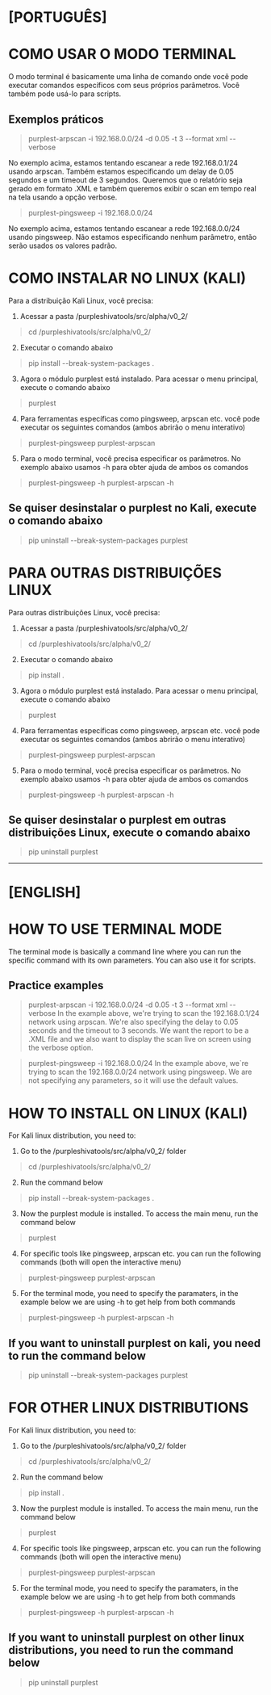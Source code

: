 # [PORTUGUÊS]
# COMO USAR O MODO TERMINAL

O modo terminal é basicamente uma linha de comando onde você pode executar comandos específicos com seus próprios parâmetros. Você também pode usá-lo para scripts.

## Exemplos práticos
> purplest-arpscan -i 192.168.0.0/24 -d 0.05 -t 3 --format xml --verbose

No exemplo acima, estamos tentando escanear a rede 192.168.0.1/24 usando arpscan. Também estamos especificando um delay de 0.05 segundos e um timeout de 3 segundos. Queremos que o relatório seja gerado em formato .XML e também queremos exibir o scan em tempo real na tela usando a opção verbose.

> purplest-pingsweep -i 192.168.0.0/24

No exemplo acima, estamos tentando escanear a rede 192.168.0.0/24 usando pingsweep. Não estamos especificando nenhum parâmetro, então serão usados os valores padrão.


# COMO INSTALAR NO LINUX (KALI)

Para a distribuição Kali Linux, você precisa:
1. Acessar a pasta /purpleshivatools/src/alpha/v0_2/
> cd /purpleshivatools/src/alpha/v0_2/

2. Executar o comando abaixo
> pip install --break-system-packages .

3. Agora o módulo purplest está instalado. Para acessar o menu principal, execute o comando abaixo
> purplest

4. Para ferramentas específicas como pingsweep, arpscan etc. você pode executar os seguintes comandos (ambos abrirão o menu interativo)
> purplest-pingsweep
> purplest-arpscan

5. Para o modo terminal, você precisa especificar os parâmetros. No exemplo abaixo usamos -h para obter ajuda de ambos os comandos
> purplest-pingsweep -h
> purplest-arpscan -h

## Se quiser desinstalar o purplest no Kali, execute o comando abaixo
> pip uninstall --break-system-packages purplest


# PARA OUTRAS DISTRIBUIÇÕES LINUX
Para outras distribuições Linux, você precisa:
1. Acessar a pasta /purpleshivatools/src/alpha/v0_2/
> cd /purpleshivatools/src/alpha/v0_2/

2. Executar o comando abaixo
> pip install .

3. Agora o módulo purplest está instalado. Para acessar o menu principal, execute o comando abaixo
> purplest

4. Para ferramentas específicas como pingsweep, arpscan etc. você pode executar os seguintes comandos (ambos abrirão o menu interativo)
> purplest-pingsweep
> purplest-arpscan

5. Para o modo terminal, você precisa especificar os parâmetros. No exemplo abaixo usamos -h para obter ajuda de ambos os comandos
> purplest-pingsweep -h
> purplest-arpscan -h

## Se quiser desinstalar o purplest em outras distribuições Linux, execute o comando abaixo
> pip uninstall purplest

-----------------------------------------------------------------------------------------------------------------------------------------

# [ENGLISH]
# HOW TO USE TERMINAL MODE

The terminal mode is basically a command line where you can run the specific command with its own parameters. You can also use it for scripts.

## Practice examples
> purplest-arpscan -i 192.168.0.0/24 -d 0.05 -t 3 --format xml --verbose
In the example above, we're trying to scan the 192.168.0.1/24 network using arpscan. We're also specifying the delay to 0.05 seconds and the timeout to 3 seconds. We want the report to be a .XML file and we also want to display the scan live on screen using the verbose option.

> purplest-pingsweep -i 192.168.0.0/24
In the example above, we`re trying to scan the 192.168.0.0/24 network using pingsweep. We are not specifying any parameters, so it will use the default values.


# HOW TO INSTALL ON LINUX (KALI)

For Kali linux distribution, you need to:
1. Go to the /purpleshivatools/src/alpha/v0_2/ folder
> cd /purpleshivatools/src/alpha/v0_2/

2. Run the command below
> pip install --break-system-packages .

3. Now the purplest module is installed. To access the main menu, run the command below
> purplest

4. For specific tools like pingsweep, arpscan etc. you can run the following commands (both will open the interactive menu)
> purplest-pingsweep
> purplest-arpscan

5. For the terminal mode, you need to specify the paramaters, in the example below we are using -h to get help from both commands
> purplest-pingsweep -h
> purplest-arpscan -h

## If you want to uninstall purplest on kali, you need to run the command below
> pip uninstall --break-system-packages purplest


# FOR OTHER LINUX DISTRIBUTIONS
For Kali linux distribution, you need to:
1. Go to the /purpleshivatools/src/alpha/v0_2/ folder
> cd /purpleshivatools/src/alpha/v0_2/

2. Run the command below
> pip install .

3. Now the purplest module is installed. To access the main menu, run the command below
> purplest

4. For specific tools like pingsweep, arpscan etc. you can run the following commands (both will open the interactive menu)
> purplest-pingsweep
> purplest-arpscan

5. For the terminal mode, you need to specify the paramaters, in the example below we are using -h to get help from both commands
> purplest-pingsweep -h
> purplest-arpscan -h

## If you want to uninstall purplest on other linux distributions, you need to run the command below
> pip uninstall purplest
